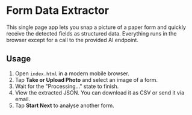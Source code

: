 # Form Data Extractor

This single page app lets you snap a picture of a paper form and quickly receive the detected fields as structured data. Everything runs in the browser except for a call to the provided AI endpoint.

## Usage
1. Open `index.html` in a modern mobile browser.
2. Tap **Take or Upload Photo** and select an image of a form.
3. Wait for the "Processing..." state to finish.
4. View the extracted JSON. You can download it as CSV or send it via email.
5. Tap **Start Next** to analyse another form.
